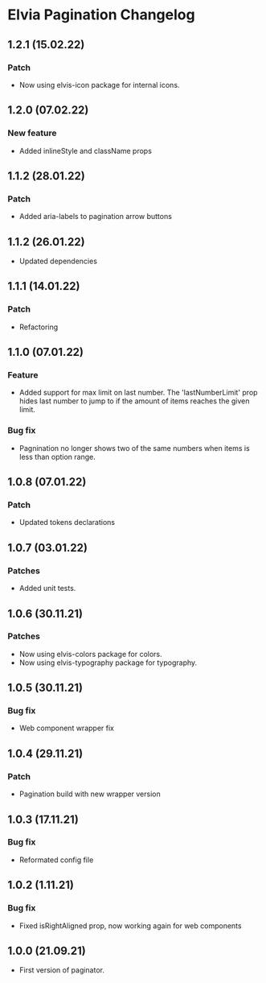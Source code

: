 # Elvia Pagination Changelog

## 1.2.1 (15.02.22)

### Patch

- Now using elvis-icon package for internal icons.

## 1.2.0 (07.02.22)

### New feature

- Added inlineStyle and className props

## 1.1.2 (28.01.22)

### Patch

- Added aria-labels to pagination arrow buttons

## 1.1.2 (26.01.22)

- Updated dependencies

## 1.1.1 (14.01.22)

### Patch

- Refactoring

## 1.1.0 (07.01.22)

### Feature

- Added support for max limit on last number. The 'lastNumberLimit' prop hides last number to jump to if the
  amount of items reaches the given limit.

### Bug fix

- Pagnination no longer shows two of the same numbers when items is less than option range.

## 1.0.8 (07.01.22)

### Patch

- Updated tokens declarations

## 1.0.7 (03.01.22)

### Patches

- Added unit tests.

## 1.0.6 (30.11.21)

### Patches

- Now using elvis-colors package for colors.
- Now using elvis-typography package for typography.

## 1.0.5 (30.11.21)

### Bug fix

- Web component wrapper fix

## 1.0.4 (29.11.21)

### Patch

- Pagination build with new wrapper version

## 1.0.3 (17.11.21)

### Bug fix

- Reformated config file

## 1.0.2 (1.11.21)

### Bug fix

- Fixed isRightAligned prop, now working again for web components

## 1.0.0 (21.09.21)

- First version of paginator.
